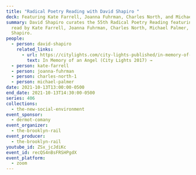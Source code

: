```yaml
---
title: "Radical Poetry Reading with David Shapiro "
deck: Featuring Kate Farrell, Joanna Fuhrman, Charles North, and Michael Palmer
summary: David Shapiro curates the 55th Radical Poetry Reading featuring poetry
  read by Kate Farrell, Joanna Fuhrman, Charles North, Michael Palmer, and
  Shapiro.
people:
  - person: david-shapiro
    related_links:
      - url: https://citylights.com/city-lights-published/in-memory-of-an-angel/
        text: In Memory of an Angel (City Lights 2017) →
  - person: kate-farrell
  - person: joanna-fuhrman
  - person: charles-north-1
  - person: michael-palmer
date: 2021-10-13T13:00:00-0500
end_date: 2021-10-13T14:30:00-0500
series: 406
collections:
  - the-new-social-environment
event_sponsor:
  - dermot-comany
event_organizer:
  - the-brooklyn-rail
event_producer:
  - the-brooklyn-rail
youtube_id: ZSx_jcJdiKc
event_id: recQS4nBsFRSHPgdX
event_platform:
  - zoom
---
```

